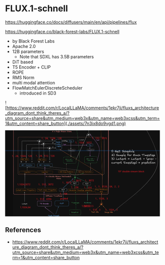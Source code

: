 # FLUX.1-schnell

https://huggingface.co/docs/diffusers/main/en/api/pipelines/flux

https://huggingface.co/black-forest-labs/FLUX.1-schnell

- by Black Forest Labs
- Apache 2.0
- 12B parameters
  - Note that SDXL has 3.5B parameters
- DiT based
- T5 Encoder + CLIP
- ROPE
- RMS Norm
- multi modal attention
- FlowMatchEulerDiscreteScheduler
  - introduced in SD3

![https://www.reddit.com/r/LocalLLaMA/comments/1ekr7ji/fluxs_architecture_diagram_dont_think_theres_a/?utm_source=share&utm_medium=web3x&utm_name=web3xcss&utm_term=1&utm_content=share_button](./assets/7n3ix8do9vgd1.png)

![CDN media](./assets/fluxs-architecture-diagram-dont-think-theres-a-paper-so-had-v0-7bggr77f7t0e1.png)

## References

- https://www.reddit.com/r/LocalLLaMA/comments/1ekr7ji/fluxs_architecture_diagram_dont_think_theres_a/?utm_source=share&utm_medium=web3x&utm_name=web3xcss&utm_term=1&utm_content=share_button
